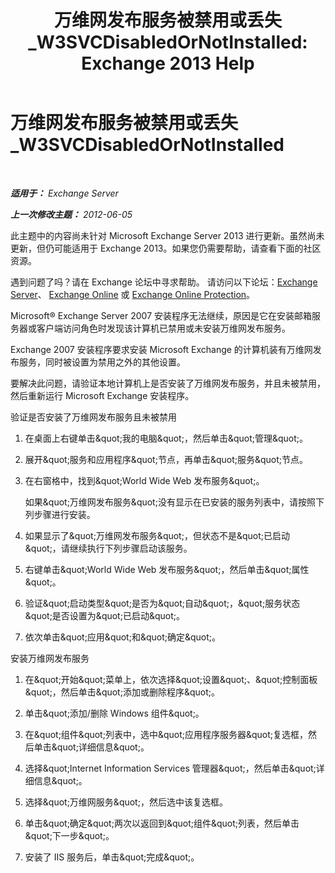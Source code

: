 ﻿---
title: '万维网发布服务被禁用或丢失_W3SVCDisabledOrNotInstalled: Exchange 2013 Help'
TOCTitle: 万维网发布服务被禁用或丢失_W3SVCDisabledOrNotInstalled
ms:assetid: 2d26d778-ddf1-4225-b5e2-f6b49d819c94
ms:mtpsurl: https://technet.microsoft.com/zh-cn/library/ms.exch.setupreadiness.w3svcdisabledornotinstalled(v=EXCHG.150)
ms:contentKeyID: 50490250
ms.date: 05/21/2018
mtps_version: v=EXCHG.150
ms.translationtype: MT
---

# 万维网发布服务被禁用或丢失\_W3SVCDisabledOrNotInstalled

 

_**适用于：** Exchange Server_

_**上一次修改主题：** 2012-06-05_

此主题中的内容尚未针对 Microsoft Exchange Server 2013 进行更新。虽然尚未更新，但仍可能适用于 Exchange 2013。如果您仍需要帮助，请查看下面的社区资源。

遇到问题了吗？请在 Exchange 论坛中寻求帮助。 请访问以下论坛：[Exchange Server](https://go.microsoft.com/fwlink/p/?linkid=60612)、 [Exchange Online](https://go.microsoft.com/fwlink/p/?linkid=267542) 或 [Exchange Online Protection](https://go.microsoft.com/fwlink/p/?linkid=285351)。

Microsoft® Exchange Server 2007 安装程序无法继续，原因是它在安装邮箱服务器或客户端访问角色时发现该计算机已禁用或未安装万维网发布服务。

Exchange 2007 安装程序要求安装 Microsoft Exchange 的计算机装有万维网发布服务，同时被设置为禁用之外的其他设置。

要解决此问题，请验证本地计算机上是否安装了万维网发布服务，并且未被禁用，然后重新运行 Microsoft Exchange 安装程序。

验证是否安装了万维网发布服务且未被禁用

1.  在桌面上右键单击\&quot;我的电脑\&quot;，然后单击\&quot;管理\&quot;。

2.  展开\&quot;服务和应用程序\&quot;节点，再单击\&quot;服务\&quot;节点。

3.  在右窗格中，找到\&quot;World Wide Web 发布服务\&quot;。
    
    如果\&quot;万维网发布服务\&quot;没有显示在已安装的服务列表中，请按照下列步骤进行安装。

4.  如果显示了\&quot;万维网发布服务\&quot;，但状态不是\&quot;已启动\&quot;，请继续执行下列步骤启动该服务。

5.  右键单击\&quot;World Wide Web 发布服务\&quot;，然后单击\&quot;属性\&quot;。

6.  验证\&quot;启动类型\&quot;是否为\&quot;自动\&quot;，\&quot;服务状态\&quot;是否设置为\&quot;已启动\&quot;。

7.  依次单击\&quot;应用\&quot;和\&quot;确定\&quot;。

安装万维网发布服务

1.  在\&quot;开始\&quot;菜单上，依次选择\&quot;设置\&quot;、\&quot;控制面板\&quot;，然后单击\&quot;添加或删除程序\&quot;。

2.  单击\&quot;添加/删除 Windows 组件\&quot;。

3.  在\&quot;组件\&quot;列表中，选中\&quot;应用程序服务器\&quot;复选框，然后单击\&quot;详细信息\&quot;。

4.  选择\&quot;Internet Information Services 管理器\&quot;，然后单击\&quot;详细信息\&quot;。

5.  选择\&quot;万维网服务\&quot;，然后选中该复选框。

6.  单击\&quot;确定\&quot;两次以返回到\&quot;组件\&quot;列表，然后单击\&quot;下一步\&quot;。

7.  安装了 IIS 服务后，单击\&quot;完成\&quot;。

